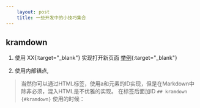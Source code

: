 ```yaml
---
    layout: post
    title: 一些开发中的小技巧集合
---
```

## kramdown
1. 使用 XX{:target="_blank"} 实现打开新页面 [举例](https://www.jianshu.com/p/db65ae0a3c2e){:target="_blank"}

2. 使用内部锚点, 
> 当然你可以通过HTML标签，使用a和元素的ID实现，但是在Markdown中除非必须，混入HTML是不优雅的实现。
在标签后面加ID `## kramdown {#kramdown}`
使用的时候： [](#kramdown)